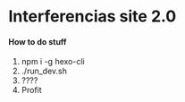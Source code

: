 # Interferencias site 2.0

#### How to do stuff

1. npm i -g hexo-cli
2. ./run_dev.sh
3. ????
4. Profit
